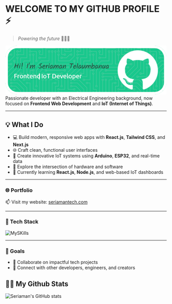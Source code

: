 # WELCOME TO MY GITHUB PROFILE ⚡
>
>*Powering the future* 🚀🚀🚀

![seriaman](img/github-header-image.png)
Passionate developer with an Electrical Engineering background, now focused on **Frontend Web Development** and **IoT (Internet of Things)**.

---

## 💡 What I Do

- 💻 Build modern, responsive web apps with **React.js**, **Tailwind CSS**, and **Next.js**
- 🌐 Craft clean, functional user interfaces
- 🔧 Create innovative IoT systems using **Arduino**, **ESP32**, and real-time data
- 🚀 Explore the intersection of hardware and software
- 🌱 Currently learning **React.js**, **Node.js**, and web-based IoT dashboards

---

### 🌐 Portfolio

📫 Visit my website: [seriamantech.com](https://seriamantech.com)

---

### 🔧 Tech Stack

![MySKills](https://skillicons.dev/icons?i=html,css,js,tailwind,react,next,nodejs,py,cpp,mysql,arduino&perline=6)

---

### 📌 Goals

- 🎯 Collaborate on impactful tech projects
- 🤝 Connect with other developers, engineers, and creators

## 👨‍💻 My Github Stats

![Seriaman's GitHub stats](https://github-readme-stats.vercel.app/api?username=seriaman-telaumbanua&hide=contribs,prs)
